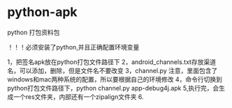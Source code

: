 # python-apk
python 打包资料包

！！！必须安装了python,并且正确配置环境变量

1，把签名apk放在python打包文件路径下
2，android_channels.txt存放渠道名，可以添加，删除，但是文件名不要改变
3，channel.py 注意，里面包含了windows和mac两种系统的配置，所以要根据自己的环境修改
4，命令行切换到python打包文件路径下，python channel.py app-debug4j.apk
5,执行完，会生成一个res文件夹，内部还有一个zipalign文件夹
6.
